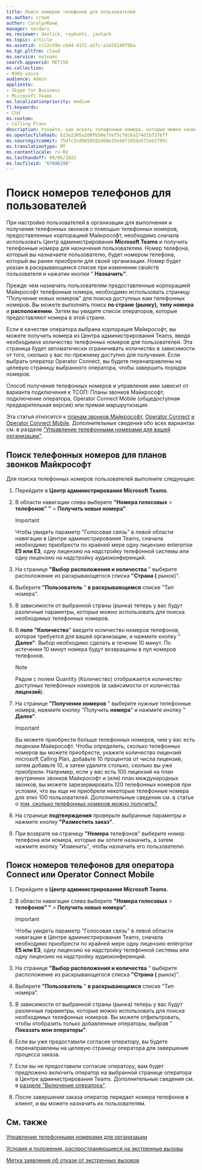 ```yaml
---
title: Поиск номеров телефонов для пользователей
ms.author: crowe
author: CarolynRowe
manager: serdars
ms.reviewer: davlick, roykuntz, jastark
ms.topic: article
ms.assetid: cc22c49a-c644-4151-a2fc-a1474148f8ba
ms.tgt.pltfrm: cloud
ms.service: msteams
search.appverid: MET150
ms.collection:
- M365-voice
audience: Admin
appliesto:
- Skype for Business
- Microsoft Teams
ms.localizationpriority: medium
f1.keywords:
- CSH
ms.custom:
- Calling Plans
description: Узнайте, как искать телефонные номера, которые можно назначить пользователям, по стране или региону и городу, а также указать необходимое количество номеров.
ms.openlocfilehash: b13e2365a3d0fb50e7fef5c7dc6a174d1b7376ff
ms.sourcegitcommit: 75dfc3cd9b59282d68e35e4d7185da572eb3795c
ms.translationtype: MT
ms.contentlocale: ru-RU
ms.lasthandoff: 09/06/2022
ms.locfileid: "67606198"
---
```

# <a name="search-for-telephone-numbers-for-users"></a>Поиск номеров телефонов для пользователей

При настройке пользователей в организации для выполнения и получения телефонных звонков с помощью телефонных номеров, предоставленных корпорацией Майкрософт, необходимо сначала использовать Центр администрирования **Microsoft Teams** и получить телефонные номера для назначения пользователям. Номер телефона, который вы назначаете пользователю, будет номером телефона, который вы ранее приобрели для своей организации. Номер будет указан в раскрывающемся списке при изменении свойств пользователя и нажатии кнопки " **Назначить"**.
  
Прежде чем назначать пользователям предоставленные корпорацией Майкрософт телефонные номера, необходимо использовать страницу  "Получение новых номеров" для поиска доступных вам телефонных номеров. Вы можете выполнять поиск **по стране (рынку),** **типу номера** и **расположению**. Затем вы увидите список операторов, которые предоставляют номера в этой стране.

Если в качестве оператора выбрана корпорация Майкрософт, вы можете получить номера из Центра администрирования Teams, введя необходимое количество телефонных номеров для пользователей. Эта страница будет автоматически ограничивать количество в зависимости от того, сколько у вас по-прежнему доступно для получения. Если выбрать оператор Operator Connect, вы будете перенаправлены на целевую страницу выбранного оператора, чтобы завершить порядок номеров.

Способ получения телефонных номеров и управления ими зависит от варианта подключения к ТСОП: Планы звонков Майкрософт, подключение оператора, Operator Connect Mobile (общедоступная предварительная версия) или прямая маршрутизация.

Эта статья относится к [планам звонков Майкрософт](#search-for-telephone-numbers-for-microsoft-calling-plans), [Operator Connect](#search-for-telephone-numbers-for-operator-connect-or-operator-connect-mobile) [и Operator Connect Mobile](#search-for-telephone-numbers-for-operator-connect-or-operator-connect-mobile). Дополнительные сведения обо всех вариантах см. в разделе ["Управление телефонными номерами для вашей организации"](/microsoftteams/manage-phone-numbers-landing-page).

## <a name="search-for-telephone-numbers-for-microsoft-calling-plans"></a>Поиск телефонных номеров для планов звонков Майкрософт

Для поиска телефонных номеров пользователей выполните следующее:
  
1. Перейдите в **Центр администрирования Microsoft Teams**.

2. В области навигации слева выберите **"Номера голосовых** > **телефонов" "** > **Получить новые номера"**.
  
    > [!IMPORTANT]
    > Чтобы увидеть параметр "Голосовая связь" в левой области навигации в Центре администрирования Teams, сначала необходимо приобрести по крайней мере одну лицензию enterprise **E5 или E3**, одну лицензию на надстройку телефонной системы или одну лицензию на надстройку аудиоконференций.    

3. На странице **"Выбор расположения и количества** " выберите расположение из раскрывающегося списка **"Страна (** рынок)".

4. Выберите **"Пользователь** " **в раскрывающемся** списке "Тип номера".

5. В зависимости от выбранной страны (рынка) теперь у вас будут различные параметры, которые можно использовать для поиска необходимых телефонных номеров.  

6. В **поле "Количество**" введите количество номеров телефонов, которое требуется для вашей организации, и нажмите кнопку " **Далее"**. Выбор необходимо сделать в течение 10 минут. По истечении 10 минут номера будут возвращены в пул номеров телефонов.

    > [!NOTE]
    > Рядом с полем Quantity (Количество) отображается количество доступных телефонных номеров (в зависимости от количества **лицензий**).
  
7. На странице **"Получение номеров** " выберите нужные телефонные номера, нажмите кнопку "Получить **номера**" и нажмите кнопку " **Далее"**.

    > [!IMPORTANT]
    > Вы можете приобрести больше телефонных номеров, чем у вас есть лицензии Майкрософт. Чтобы определить, сколько телефонных номеров вы можете приобрести, укажите количество лицензий microsoft Calling Plan, добавьте 10 процентов от числа лицензий, затем добавьте 10, а затем удалите столько, сколько вы уже приобрели. Например, если у вас есть 100 лицензий  на план внутренних звонков Майкрософт и  (или) план международных звонков, вы можете зарезервировать 120 телефонных номеров при условии, что вы еще не приобрели некоторые телефонные номера для этих 100 пользователей. Дополнительные сведения см. в статье о [том, сколько телефонных номеров можно получить?](./how-many-phone-numbers-can-you-get.md)

8. На странице **подтверждения** проверьте выбранные параметры и нажмите кнопку **"Разместить заказ"**.

9. При возврате на страницу **"Номера** телефонов" выберите номер телефона или номера, которые вы хотите назначить,  а затем нажмите кнопку "Изменить", чтобы назначить его пользователю.

## <a name="search-for-telephone-numbers-for-operator-connect-or-operator-connect-mobile"></a>Поиск номеров телефонов для оператора Connect или Operator Connect Mobile

1. Перейдите в **Центр администрирования Microsoft Teams**.

2. В области навигации слева выберите **"Номера голосовых** > **телефонов" "** > **Получить новые номера"**.
  
    > [!IMPORTANT]
    > Чтобы увидеть параметр "Голосовая связь" в левой области навигации в Центре администрирования Teams, сначала необходимо приобрести по крайней мере одну лицензию enterprise **E5 или E3**, одну лицензию на надстройку телефонной системы или одну лицензию на надстройку аудиоконференций.    

3. На странице **"Выбор расположения и количества** " выберите расположение из раскрывающегося списка **"Страна (** рынок)".

4. Выберите **"Пользователь** " **в раскрывающемся** списке "Тип номера".

5. В зависимости от выбранной страны (рынка) теперь у вас будут различные параметры, которые можно использовать для поиска необходимых телефонных номеров. Вы можете отфильтровать, чтобы отобразить только добавленные операторы, выбрав " **Показать мои операторы"**.

6. Если вы уже предоставили согласие оператору, вы будете перенаправлены на целевую страницу оператора для завершения процесса заказа.

7. Если вы не предоставили согласие оператору, вам будет предложено включить оператор на выбранной странице оператора в Центре администрирования Teams. Дополнительные сведения см. в [разделе "Включение оператора"](operator-connect-configure.md#enable-an-operator).

8. После завершения заказа оператор передает номера телефонов в клиент, и вы можете назначить их пользователям.  

## <a name="related-topics"></a>См. также

[Управление телефонными номерами для организации](manage-phone-numbers-landing-page.md)

[Условия и положения, распространяющиеся на экстренные вызовы](./emergency-calling-terms-and-conditions.md)

[Метка заявления об отказе от экстренных вызовов](https://github.com/MicrosoftDocs/OfficeDocs-SkypeForBusiness/blob/live/Teams/downloads/emergency-calling/emergency-calling-label-(en-us)-(v.1.0).zip?raw=true)

